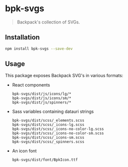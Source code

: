 # bpk-svgs

> Backpack's collection of SVGs.

## Installation

```sh
npm install bpk-svgs --save-dev
```

## Usage

This package exposes Backpack SVG's in various formats:

- React components
  ```
  bpk-svgs/dist/js/icons/lg/*
  bpk-svgs/dist/js/icons/sm/*
  bpk-svgs/dist/js/spinners/*
  ```

- Sass variables containing datauri strings
  ```
  bpk-svgs/dist/scss/_elements.scss
  bpk-svgs/dist/scss/_icons-lg.scss
  bpk-svgs/dist/scss/_icons-no-color-lg.scss
  bpk-svgs/dist/scss/_icons-no-color-sm.scss
  bpk-svgs/dist/scss/_icons-sm.scss
  bpk-svgs/dist/scss/_spinners.scss
  ```

- An icon font
  ```
  bpk-svgs/dist/font/BpkIcon.ttf
  ```
